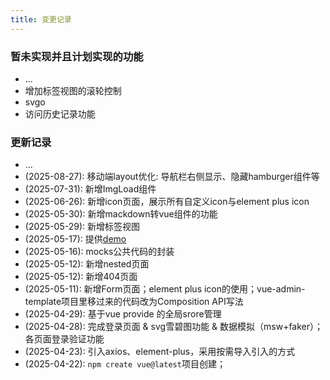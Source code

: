 ```yaml
---
title: 变更记录
---
```


### 暂未实现并且计划实现的功能

* ...
* 增加标签视图的滚轮控制
* svgo
* 访问历史记录功能

### 更新记录

* ...
* (2025-08-27): 移动端layout优化: 导航栏右侧显示、隐藏hamburger组件等
* (2025-07-31): 新增ImgLoad组件
* (2025-06-26): 新增icon页面，展示所有自定义icon与element plus icon
* (2025-05-30): 新增mackdown转vue组件的功能
* (2025-05-29): 新增标签视图
* (2025-05-17): 提供[demo](https://chocho-1115.github.io/vue-admin/)
* (2025-05-16): mocks公共代码的封装
* (2025-05-12): 新增nested页面
* (2025-05-12): 新增404页面
* (2025-05-11): 新增Form页面；element plus icon的使用；vue-admin-template项目里移过来的代码改为Composition API写法
* (2025-04-29): 基于vue provide 的全局srore管理
* (2025-04-28): 完成登录页面 & svg雪碧图功能 & 数据模拟（msw+faker）；各页面登录验证功能
* (2025-04-23): 引入axios、element-plus，采用按需导入引入的方式
* (2025-04-22): `npm create vue@latest`项目创建；
